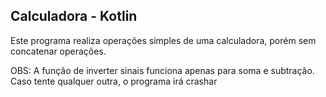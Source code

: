 ## Calculadora - Kotlin

Este programa realiza operações simples de uma calculadora, porém sem concatenar operações.

OBS: A função de inverter sinais funciona apenas para soma e subtração. Caso tente qualquer outra, o programa irá crashar
